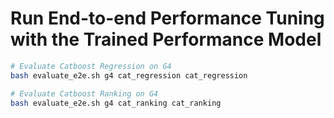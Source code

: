 # Run End-to-end Performance Tuning with the Trained Performance Model

```bash
# Evaluate Catboost Regression on G4
bash evaluate_e2e.sh g4 cat_regression cat_regression

# Evaluate Catboost Ranking on G4
bash evaluate_e2e.sh g4 cat_ranking cat_ranking
```

